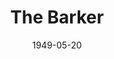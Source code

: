 ---
title: The Barker
date: 1949-05-20
closing_date: 1949-05-27
layout: productions
featured_image: 
image_caption:
image_credit:
playbill:
category:
Theatre: Theatre Jacksonville
Venue: Little Theatre
cast:
  Chris Miller: Charles Pait
  His Girl: Dinny Irvine
  Hap: E.L. Patton, Jr.
  Doc Rice: Don Heebner
  Young Man: Donald Stauss
  Lou: Grace E. Miles
  Nifty Miller: James W. Reed
  Maw Benson: Jean Heebner
  Carrie: Mary Thornton
  Cleo: Polly Clendenning
  Colonel Gowdy: Roy Meischner
  Sailor West: C. Eugene Sayre
  A Hick: C.A. Gillis, Jr.
  T-Bone: E.J. Walston
  Dancer:
    - Margie Atlas
    - Mary Lee Lindenthaler
    - Sue Miller
  Townspeople: 
    - Barbara Bassett
    - Donald Wright
    - Edward Keisling
    - Eula Mae Snow
    - Lois LeBrun
    - Lucile Logan
    - Margaret Lafferty 
    - Natalie Clarke
crew:
  Director: Paul E. Geisenhof
  Stage Manager: Nina Branch
  Assistant Stage Manager:
    - Eula Mae Snow
    - Lucile Logan
  Set Design: Duke LeBrun
  Lighting controls: Natalie Clarke
  Construction and Staging:
    - A.P. Simpson
    - Donald Wright
    - Edward Keisling
    - Karen O'Shaughnessy
    - Vonnie Patton
  Make-up assistant:
    - Alice Ahern
    - Barbara Bassett
    - Betty Jane Mizelle
    - Elmo Lehman
    - Louise Elkins
    - Mickey Meischner
    - Mrs. Budd Porter
  Costume Assistant:
    - June Stoy
    - Karen O'Shaughnessy
    - Laurel Barton
    - Mrs. Lewis Marks
  Property Assistant: 
    - Margaret Lafferty 
    - Margie Atlas
  Show-front Poster Design: Jay Harder
  Theatre Posters: Martha Lockard
understudies:
orchestra:
  Steel Guitar:
    - Barbara Johnson
    - Mrs. Lucille Hodgson
  String Bass: Beverly Hunt
  Spanish Guitar: Bill Fields
  Accordian: Jack Long
external_links:
---